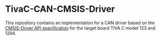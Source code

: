 # TivaC-CAN-CMSIS-Driver
This repository contains an implementation for a CAN driver based on the 
[CMSIS-Driver API specification](http://arm-software.github.io/CMSIS_5/Driver/html/index.html) for the target board TIVA C model 123
and 1294.
